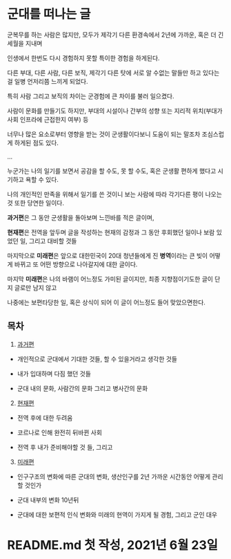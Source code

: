 # 군대를 떠나는 글

군복무를 하는 사람은 많지만, 모두가 제각기 다른 환경속에서 2년에 가까운, 혹은 더 긴 세월을 지내며

인생에서 한번도 다시 경험하지 못할 특이한 경험을 하게된다.

다른 부대, 다른 사람, 다른 보직, 제각기 다른 탓에 서로 알 수없는 말들만 하고 있다는 걸 일병 언저리쯤 느끼게 되었다.

특히 사람 그리고 보직의 차이는 군경험에 큰 차이를 불러 일으켰다.

사람이 문화를 만들기도 하지만, 부대의 시설이나 간부의 성향 또는 지리적 위치(부대가 사회 인프라에 근접한지 여부) 등

너무나 많은 요소로부터 영향을 받는 것이 군생활이다보니 도움이 되는 말조차 조심스럽게 하게된 점도 있다.

...

누군가는 나의 일기를 보면서 공감을 할 수도, 못 할 수도, 혹은 군생활 편하게 했다고 시기하고 욕할 수 있다.

나의 개인적인 만족을 위해서 일기를 쓴 것이니 보는 사람에 따라 각기다른 평이 나오는 것 또한 당연한 일이다.

**과거편**은 그 동안 군생활을 돌아보며 느낀바를 적은 글이며,

**현재편**은 전역을 앞두며 글을 작성하는 현재의 감정과 그 동안 후회했던 일이나 보람 있었던 일, 그리고 대비할 것들

마지막으로 **미래편**은 앞으로 대한민국이 20대 청년들에게 진 **병역**이라는 큰 빚이 어떻게 바뀌고 또 어떤 방향으로 나아갈지에 대한 글이다.

마지막 **미래편**은 나의 바램이 어느정도 가미된 글이지만, 최종 지향점이기도한 글이 단지 글로만 남지 않고

나중에는 보편타당한 일, 혹은 상식이 되어 이 글이 어느정도 들어 맞았으면한다.

## 목차

1. [과거편]()

- 개인적으로 군대에서 기대한 것들, 할 수 있을거라고 생각한 것들

- 내가 입대하며 다짐 했던 것들

- 군대 내의 문화, 사람간의 문화 그리고 병사간의 문화

2. [현재편]()

- 전역 후에 대한 두려움

- 코르나로 인해 완전히 뒤바뀐 사회

- 전역 후 내가 준비해야할 것 들, 그리고 

3. [미래편]()

- 인구구조의 변화에 따른 군대의 변화, 생산인구를 2년 가까운 시간동안 어떻게 관리할 것인가

- 군대 내부의 변화 10년뒤

- 군대에 대한 보편적 인식 변화와 미래의 현역이 가지게 될 경험, 그리고 군인 대우

# README.md 첫 작성, 2021년 6월 23일